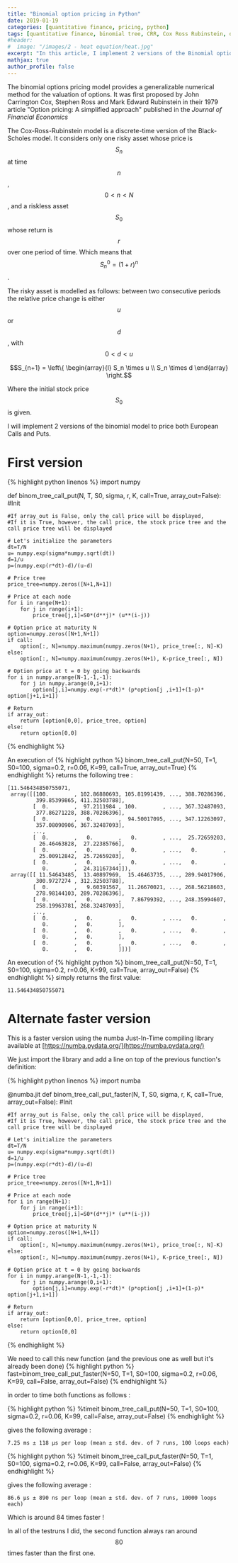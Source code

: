 ```yaml
---
title: "Binomial option pricing in Python"
date: 2019-01-19
categories: [quantitative finance, pricing, python]
tags: [quantitative finance, binomial tree, CRR, Cox Ross Rubinstein, options, option pricing, python]
#header:
#  image: "/images/2 - heat equation/heat.jpg"
excerpt: "In this article, I implement 2 versions of the Binomial option pricing model in Python"
mathjax: true
author_profile: false
---
```

The binomial options pricing model provides a generalizable numerical method for the valuation of options. It was first proposed by John Carrington Cox, Stephen Ross and Mark Edward Rubinstein in their 1979 article "Option pricing: A simplified approach" published in the *Journal of Financial Economics*

The Cox-Ross-Rubinstein model is a discrete-time version of the Black-Scholes model. It considers only one risky asset whose price is $$S_n$$ at time $$n$$, $$0 < n < N$$, and a riskless asset $$S_0$$ whose return is $$r$$ over one period of time.
Which means that $$S^0_n=(1+r)^n$$.

The risky asset is modelled as follows: between two consecutive periods the relative price change is either $$u$$ or $$d$$, with $$0 < d < u$$

$$S_{n+1} = \left\{ \begin{array}{l}
S_n \times u \\
S_n \times d \end{array}
\right.$$

Where the initial stock price $$S_0$$ is given.

I will implement 2 versions of the binomial model to price both European Calls and Puts.

# First version

{% highlight python linenos %}
import numpy

def binom_tree_call_put(N, T, S0, sigma, r, K, call=True, array_out=False):
    #Init

    #If array_out is False, only the call price will be displayed,
    #If it is True, however, the call price, the stock price tree and the call price tree will be displayed

    # Let's initialize the parameters
    dt=T/N
    u= numpy.exp(sigma*numpy.sqrt(dt))
    d=1/u
    p=(numpy.exp(r*dt)-d)/(u-d)

    # Price tree
    price_tree=numpy.zeros([N+1,N+1])

    # Price at each node
    for i in range(N+1):
        for j in range(i+1):
            price_tree[j,i]=S0*(d**j)* (u**(i-j))

    # Option price at maturity N
    option=numpy.zeros([N+1,N+1])
    if call:
        option[:, N]=numpy.maximum(numpy.zeros(N+1), price_tree[:, N]-K)
    else:
        option[:, N]=numpy.maximum(numpy.zeros(N+1), K-price_tree[:, N])

    # Option price at t = 0 by going backwards
    for i in numpy.arange(N-1,-1,-1):
        for j in numpy.arange(0,i+1):
            option[j,i]=numpy.exp(-r*dt)* (p*option[j ,i+1]+(1-p)* option[j+1,i+1])

    # Return
    if array_out:
        return [option[0,0], price_tree, option]
    else:
        return option[0,0]
{% endhighlight %}

An execution of
{% highlight python %}
binom_tree_call_put(N=50, T=1, S0=100, sigma=0.2, r=0.06, K=99, call=True, array_out=True)
{% endhighlight %}
returns the following tree :
````
[11.546434850755071,
 array([[100.        , 102.86880693, 105.81991439, ..., 388.70286396,
         399.85399865, 411.32503788],
        [  0.        ,  97.2111984 , 100.        , ..., 367.32487093,
         377.86271228, 388.70286396],
        [  0.        ,   0.        ,  94.50017095, ..., 347.12263097,
         357.08090906, 367.32487093],
        ...,
        [  0.        ,   0.        ,   0.        , ...,  25.72659203,
          26.46463828,  27.22385766],
        [  0.        ,   0.        ,   0.        , ...,   0.        ,
          25.00912842,  25.72659203],
        [  0.        ,   0.        ,   0.        , ...,   0.        ,
           0.        ,  24.31167344]]),
 array([[ 11.54643485,  13.40897969,  15.46463735, ..., 289.94017906,
         300.9727274 , 312.32503788],
        [  0.        ,   9.60391567,  11.26670021, ..., 268.56218603,
         278.98144103, 289.70286396],
        [  0.        ,   0.        ,   7.86799392, ..., 248.35994607,
         258.19963781, 268.32487093],
        ...,
        [  0.        ,   0.        ,   0.        , ...,   0.        ,
           0.        ,   0.        ],
        [  0.        ,   0.        ,   0.        , ...,   0.        ,
           0.        ,   0.        ],
        [  0.        ,   0.        ,   0.        , ...,   0.        ,
           0.        ,   0.        ]])]

````
An execution of
{% highlight python %}
binom_tree_call_put(N=50, T=1, S0=100, sigma=0.2, r=0.06, K=99, call=True, array_out=False)
{% endhighlight %}
simply returns the first value:

````
11.546434850755071
````


# Alternate faster version

This is a faster version using the numba Just-In-Time compiling library available at
[https://numba.pydata.org/](https://numba.pydata.org/)

We just import the library and add a line on top of the previous function's definition:

{% highlight python linenos %}
import numba

@numba.jit
def binom_tree_call_put_faster(N, T, S0, sigma, r, K, call=True, array_out=False):
    #Init

    #If array_out is False, only the call price will be displayed,
    #If it is True, however, the call price, the stock price tree and the call price tree will be displayed

    # Let's initialize the parameters
    dt=T/N
    u= numpy.exp(sigma*numpy.sqrt(dt))
    d=1/u
    p=(numpy.exp(r*dt)-d)/(u-d)

    # Price tree
    price_tree=numpy.zeros([N+1,N+1])

    # Price at each node
    for i in range(N+1):
        for j in range(i+1):
            price_tree[j,i]=S0*(d**j)* (u**(i-j))

    # Option price at maturity N
    option=numpy.zeros([N+1,N+1])
    if call:
        option[:, N]=numpy.maximum(numpy.zeros(N+1), price_tree[:, N]-K)
    else:
        option[:, N]=numpy.maximum(numpy.zeros(N+1), K-price_tree[:, N])

    # Option price at t = 0 by going backwards
    for i in numpy.arange(N-1,-1,-1):
        for j in numpy.arange(0,i+1):
            option[j,i]=numpy.exp(-r*dt)* (p*option[j ,i+1]+(1-p)* option[j+1,i+1])

    # Return
    if array_out:
        return [option[0,0], price_tree, option]
    else:
        return option[0,0]
{% endhighlight %}

We need to call this new function (and the previous one as well but it's already been done)
{% highlight python %}
fast=binom_tree_call_put_faster(N=50, T=1, S0=100, sigma=0.2, r=0.06, K=99, call=False, array_out=False)
{% endhighlight %}

in order to time both functions as follows :

{% highlight python %}
%timeit binom_tree_call_put(N=50, T=1, S0=100, sigma=0.2, r=0.06, K=99, call=False, array_out=False)
{% endhighlight %}

gives the following average :
````
7.25 ms ± 118 µs per loop (mean ± std. dev. of 7 runs, 100 loops each)
````

{% highlight python %}
%timeit binom_tree_call_put_faster(N=50, T=1, S0=100, sigma=0.2, r=0.06, K=99, call=False, array_out=False)
{% endhighlight %}

gives the following average :
````
86.6 µs ± 890 ns per loop (mean ± std. dev. of 7 runs, 10000 loops each)
````

Which is around 84 times faster !

In all of the testruns I did, the second function always ran around $$80$$ times faster than the first one.

